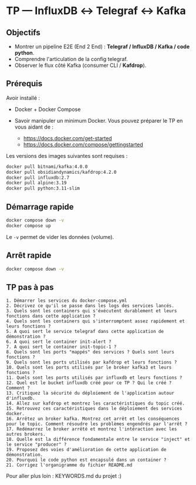 # TP — InfluxDB ↔ Telegraf ↔ Kafka

## Objectifs

- Montrer un pipeline E2E (End 2 End) : **Telegraf / InfluxDB / Kafka / code python**.
- Comprendre l'articulation de la config telegraf.
- Observer le flux côté Kafka (consumer CLI / **Kafdrop**).

## Prérequis

Avoir installé : 
- Docker + Docker Compose

- Savoir manipuler un minimum Docker. Vous pouvez préparer le TP en vous aidant de : 
  - https://docs.docker.com/get-started
  - https://docs.docker.com/compose/gettingstarted

Les versions des images suivantes sont requises : 

```bash
docker pull bitnami/kafka:4.0.0
docker pull obsidiandynamics/kafdrop:4.2.0
docker pull influxdb:2.7
docker pull alpine:3.19
docker pull python:3.11-slim
```



## Démarrage rapide
```bash
docker compose down -v
docker compose up
```
Le ```-v``` permet de vider les données (volume).

## Arrêt rapide

```bash
docker compose down -v
```



## TP pas à pas

	1. Démarrer les services du docker-compose.yml
	2. Décrivez ce qu'il se passe dans les logs des services lancés.
	3. Quels sont les containers qui s'éxécutent durablement et leurs fonctions dans cette application ? 
	4. Quels sont les containers qui s'interromptent assez rapidement et leurs fonctions ? 
	5. A quoi sert le service telegraf dans cette application de démonstration ? 
	6. A quoi sert le container init-alert ?
	7. A quoi sert le container init-topic-1 ? 
	8. Quels sont les ports "mappés" des services ? Quels sont leurs fonctions ?
	9. Quels sont les ports utilisés par kafdrop et leurs fonctions ? 
	10. Quels sont les ports utilisés par le broker kafka3 et leurs fonctions ?
	11. Quels sont les ports utilisés par influxdb et leurs fonctions ? 
	12. Quel est le bucket influxdb créé pour ce TP ? Qui le créé ? Comment ? 
	13. Critiquez la sécurité du déploiement de l'application autour d'influxdb.
	14. Allez sur kafdrop et montrez les caractéristiques du topic créé.
	15. Retrouvez ces caractéristiques dans le déploiement des services docker.
	16. Arrêtez un broker kafka. Montrez cet arrêt et les conséquences pour le topic. Comment résoudre les problèmes engendrés par l'arrêt ?
	17. Redémarrez le broker arrêté et montrez l'intéraction avec les autres brokers.
	18. Quelle est la différence fondamentale entre le service "inject" et le service "producer" ? 
	19. Proposez des voies d'amélioration de cette application de démonstration. 
	20. Pourquoi le code python est encapsulé dans un container ? 
	21. Corrigez l'organigramme du fichier README.md
  
Pour aller plus loin : KEYWORDS.md du projet :) 


